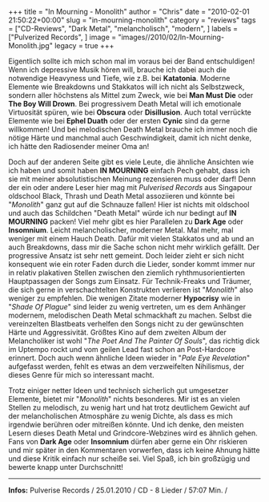 +++
title = "In Mourning - Monolith"
author = "Chris"
date = "2010-02-01 21:50:22+00:00"
slug = "in-mourning-monolith"
category = "reviews"
tags = ["CD-Reviews", "Dark Metal", "melancholisch", "modern", ]
labels = ["Pulverized Records", ]
image = "images//2010/02/In-Mourning-Monolith.jpg"
legacy = true
+++

Eigentlich sollte ich mich schon mal im voraus bei der Band entschuldigen! Wenn ich depressive Musik hören will, brauche ich dabei auch die notwendige Heavyness und Tiefe, wie z.B. bei **Katatonia**. Moderne Elemente wie Breakdowns und Stakkatos will ich nicht als Selbstzweck, sondern aller höchstens als Mittel zum Zweck, wie bei **Man Must Die** oder **The Boy Will Drown**. Bei progressivem Death Metal will ich emotionale Virtuosität spüren, wie bei **Obscura** oder **Disillusion**. Auch total verrückte Elemente wie bei **Ephel Duath** oder der ersten **Cynic** sind da gerne willkommen! Und bei melodischen Death Metal brauche ich immer noch die nötige Härte und manchmal auch Geschwindigkeit, damit ich nicht denke, ich hätte den Radiosender meiner Oma an!

Doch auf der anderen Seite gibt es viele Leute, die ähnliche Ansichten wie ich haben und somit haben **IN MOURNING** einfach Pech gehabt, dass ich sie mit meiner absolutistischen Meinung rezensieren muss oder darf! Denn der ein oder andere Leser hier mag mit _Pulverised Records_ aus Singapour oldschool Black, Thrash und Death Metal assoziieren und könnte bei "_Monolith_" ganz gut auf die Schnauze fallen! Hier ist nichts mit oldschool und auch das Schildchen "Death Metal" würde ich nur bedingt auf **IN MOURNING** packen! Viel mehr gibt es hier Parallelen zu **Dark Age** oder **Insomnium**. Leicht melancholischer, moderner Metal. Mal mehr, mal weniger mit einem Hauch Death. Dafür mit vielen Stakkatos und ab und an auch Breakdowns, dass mir die Sache schon nicht mehr wirklich gefällt.
Der progressive Ansatz ist sehr nett gemeint. Doch leider zieht er sich nicht konsequent wie ein roter Faden durch die Lieder, sonder kommt immer nur in relativ plakativen Stellen zwischen den ziemlich ryhthmusorientierten Hauptpassagen der Songs zum Einsatz. Für Technik-Freaks und Träumer, die sich gerne in verschachtelten Konstrukten verlieren ist "_Monolith_" also weniger zu empfehlen.
Die wenigen Zitate moderner **Hypocrisy** wie in "_Shade Of Plague_" sind leider zu wenig vertreten, um es dem Anhänger modernem, melodischen Death Metal schmackhaft zu machen. Selbst die vereinzelten Blastbeats verhelfen den Songs nicht zu der gewünschten Härte und Aggressivität.
Größtes Kino auf dem zweiten Album der Melancholiker ist wohl "_The Poet And The Painter Of Souls_", das richtig dick im Uptempo rockt und vom geilen Lead fast schon an Post-Hardcore erinnert. Doch auch wenn ähnliche Ideen wieder in "_Pale Eye Revelation_" aufgefasst werden, fehlt es etwas an dem verzweifelten Nihilismus, der dieses Genre für mich so interessant macht.

Trotz einiger netter Ideen und technisch sicherlich gut umgesetzer Elemente, bietet mir "_Monolith_" nichts besonderes. Mir ist es an vielen Stellen zu melodisch, zu wenig hart und hat trotz deutlichem Gewicht auf der melancholischen Atmosphäre zu wenig Dichte, als dass es mich irgendwie berühren oder mitreißen könnte. Und ich denke, den meisten Lesern dieses Death Metal und Grindcore-Webzines wird es ähnlich gehen.
Fans von **Dark Age** oder **Insomnium** dürfen aber gerne ein Ohr riskieren und mir später in den Kommentaren vorwerfen, dass ich keine Ahnung hätte und diese Kritik einfach nur scheiße sei. Viel Spaß, ich bin großzügig und bewerte knapp unter Durchschnitt!





---
**Infos:**
Pulverise Records / 25.01.2010 / 
CD - 8 Lieder / 57:07 Min. / 
